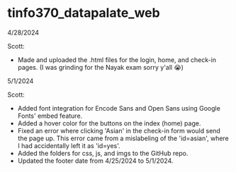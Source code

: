 # tinfo370_datapalate_web

4/28/2024

Scott:
- Made and uploaded the .html files for the login, home, and check-in pages. (I was grinding for the Nayak exam sorry y'all 😭)

5/1/2024

Scott:
- Added font integration for Encode Sans and Open Sans using Google Fonts' embed feature.
- Added a hover color for the buttons on the index (home) page.
- Fixed an error where clicking 'Asian' in the check-in form would send the page up. This error came from a mislabeling of the 'id=asian', where I had accidentally left it as 'id=yes'.
- Added the folders for css, js, and imgs to the GitHub repo.
- Updated the footer date from 4/25/2024 to 5/1/2024.

